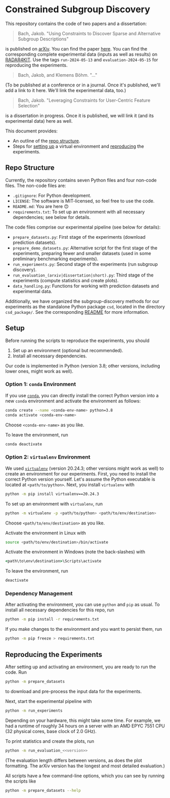 # Constrained Subgroup Discovery

This repository contains the code of two papers and a dissertation:

> Bach, Jakob. "Using Constraints to Discover Sparse and Alternative Subgroup Descriptions"

is published on [arXiv](https://arxiv.org/).
You can find the paper [here](https://doi.org/10.48550/arXiv.2406.01411).
You can find the corresponding complete experimental data (inputs as well as results) on [RADAR4KIT](https://doi.org/10.35097/caKKJCtoKqgxyvqG).
Use the tags `run-2024-05-13` and `evaluation-2024-05-15` for reproducing the experiments.

> Bach, Jakob, and Klemens Böhm. "..."

(To be published at a conference or in a journal.
Once it's published, we'll add a link to it here.
We'll link the experimental data, too.)

> Bach, Jakob. "Leveraging Constraints for User-Centric Feature Selection"

is a dissertation in progress.
Once it is published, we will link it (and its experimental data) here as well.

This document provides:

- An outline of the [repo structure](#repo-structure).
- Steps for [setting up](#setup) a virtual environment and [reproducing](#reproducing-the-experiments) the experiments.

## Repo Structure

Currently, the repository contains seven Python files and four non-code files.
The non-code files are:

- `.gitignore`: For Python development.
- `LICENSE`: The software is MIT-licensed, so feel free to use the code.
- `README.md`: You are here :upside_down_face:
- `requirements.txt`: To set up an environment with all necessary dependencies; see below for details.

The code files comprise our experimental pipeline (see below for details):

- `prepare_datasets.py`: First stage of the experiments (download prediction datasets).
- `prepare_demo_datasets.py`: Alternative script for the first stage of the experiments,
  preparing fewer and smaller datasets (used in some preliminary benchmarking experiments).
- `run_experiments.py`: Second stage of the experiments (run subgroup discovery).
- `run_evaluation_(arxiv|dissertation|short).py`: Third stage of the experiments (compute statistics and create plots).
- `data_handling.py`: Functions for working with prediction datasets and experimental data.

Additionally, we have organized the subgroup-discovery methods for our experiments as the standalone Python package `csd`,
located in the directory `csd_package/`.
See the corresponding [README](csd_package/README.md) for more information.

## Setup

Before running the scripts to reproduce the experiments, you should

1) Set up an environment (optional but recommended).
2) Install all necessary dependencies.

Our code is implemented in Python (version 3.8; other versions, including lower ones, might work as well).

### Option 1: `conda` Environment

If you use [`conda`](https://conda.io/), you can directly install the correct Python version into a new `conda` environment
and activate the environment as follows:

```bash
conda create --name <conda-env-name> python=3.8
conda activate <conda-env-name>
```

Choose `<conda-env-name>` as you like.

To leave the environment, run

```bash
conda deactivate
```

### Option 2: `virtualenv` Environment

We used [`virtualenv`](https://virtualenv.pypa.io/) (version 20.24.3; other versions might work as well)
to create an environment for our experiments.
First, you need to install the correct Python version yourself.
Let's assume the Python executable is located at `<path/to/python>`.
Next, you install `virtualenv` with

```bash
python -m pip install virtualenv==20.24.3
```

To set up an environment with `virtualenv`, run

```bash
python -m virtualenv -p <path/to/python> <path/to/env/destination>
```

Choose `<path/to/env/destination>` as you like.

Activate the environment in Linux with

```bash
source <path/to/env/destination>/bin/activate
```

Activate the environment in Windows (note the back-slashes) with

```cmd
<path\to\env\destination>\Scripts\activate
```

To leave the environment, run

```bash
deactivate
```

### Dependency Management

After activating the environment, you can use `python` and `pip` as usual.
To install all necessary dependencies for this repo, run

```bash
python -m pip install -r requirements.txt
```

If you make changes to the environment and you want to persist them, run

```bash
python -m pip freeze > requirements.txt
```

## Reproducing the Experiments

After setting up and activating an environment, you are ready to run the code.
Run

```bash
python -m prepare_datasets
```

to download and pre-process the input data for the experiments.

Next, start the experimental pipeline with

```bash
python -m run_experiments
```

Depending on your hardware, this might take some time.
For example, we had a runtime of roughly 34 hours on a server with an AMD EPYC 7551 CPU (32 physical cores, base clock of 2.0 GHz).

To print statistics and create the plots, run

```bash
python -m run_evaluation_<<version>>
```

(The evaluation length differs between versions, as does the plot formatting.
The arXiv version has the longest and most detailed evaluation.)

All scripts have a few command-line options, which you can see by running the scripts like

```bash
python -m prepare_datasets --help
```
